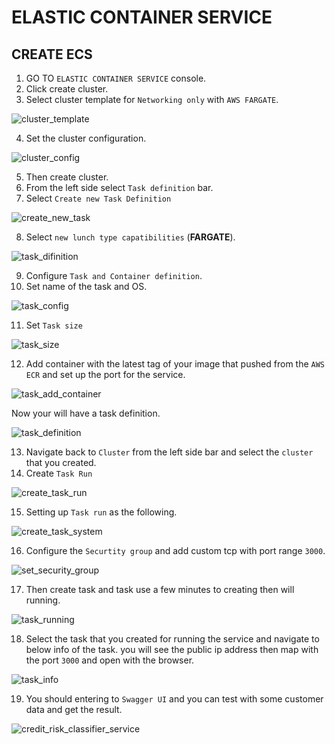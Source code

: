# ELASTIC CONTAINER SERVICE

## CREATE ECS

1. GO TO `ELASTIC CONTAINER SERVICE` console.
2. Click create cluster.
3. Select cluster template for `Networking only` with `AWS FARGATE`.

  ![cluster_template](https://github.com/surawut-jirasaktavee/course-machine-learning-zoomcamp/blob/main/midterm-project/images/fargate_cluster_template.png)
  
4. Set the cluster configuration.

  ![cluster_config](https://github.com/surawut-jirasaktavee/course-machine-learning-zoomcamp/blob/main/midterm-project/images/fargate_cluster_config.png)

5. Then create cluster.
6. From the left side select `Task definition` bar.
7. Select `Create new Task Definition`

  ![create_new_task](https://github.com/surawut-jirasaktavee/course-machine-learning-zoomcamp/blob/main/midterm-project/images/create_fargate_new_task.png)
  
8. Select `new lunch type capatibilities` (**FARGATE**). 

  ![task_difinition](https://github.com/surawut-jirasaktavee/course-machine-learning-zoomcamp/blob/main/midterm-project/images/fargate_task_definition.png)
  
9. Configure `Task and Container definition`.
10. Set name of the task and OS.

  ![task_config](https://github.com/surawut-jirasaktavee/course-machine-learning-zoomcamp/blob/main/midterm-project/images/fargate_task_config.png)
  
11. Set `Task size`

  ![task_size](https://github.com/surawut-jirasaktavee/course-machine-learning-zoomcamp/blob/main/midterm-project/images/fargate_task_size.png)
  
12. Add container with the latest tag of your image that pushed from the `AWS ECR` and set up the port for the service.

  ![task_add_container](https://github.com/surawut-jirasaktavee/course-machine-learning-zoomcamp/blob/main/midterm-project/images/fargate_cluster_add_container.png)
  
Now your will have a task definition.
  
  ![task_definition](https://github.com/surawut-jirasaktavee/course-machine-learning-zoomcamp/blob/main/midterm-project/images/fargate_cluster.png)
  
13. Navigate back to `Cluster` from the left side bar and select the `cluster` that you created.
14. Create `Task Run`

  ![create_task_run](https://github.com/surawut-jirasaktavee/course-machine-learning-zoomcamp/blob/main/midterm-project/images/create_task_run.png)
  
15. Setting up `Task run` as the following.

  ![create_task_system](https://github.com/surawut-jirasaktavee/course-machine-learning-zoomcamp/blob/main/midterm-project/images/create_task_system.png)
  
16. Configure the `Securtity group` and add custom tcp with port range `3000`.

  ![set_security_group](https://github.com/surawut-jirasaktavee/course-machine-learning-zoomcamp/blob/main/midterm-project/images/set_cluster_sec_group.png)
  
17. Then create task and task use a few minutes to creating then will running.

  ![task_running](https://github.com/surawut-jirasaktavee/course-machine-learning-zoomcamp/blob/main/midterm-project/images/fargate_task_running.png)
  
18. Select the task that you created for running the service and navigate to below info of the task. you will see the public ip address then map with the port `3000` and open with the browser.

  ![task_info](https://github.com/surawut-jirasaktavee/course-machine-learning-zoomcamp/blob/main/midterm-project/images/fargate_task_info.png)
  
19. You should entering to `Swagger UI` and you can test with some customer data and get the result.

  ![credit_risk_classifier_service](https://github.com/surawut-jirasaktavee/course-machine-learning-zoomcamp/blob/main/midterm-project/images/credit_risk_classifier_service.png)
 
